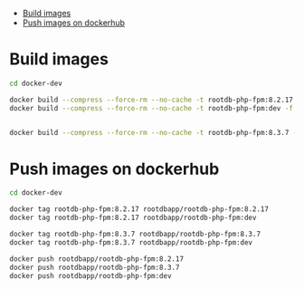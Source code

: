 <!-- TOC -->
* [Build images](#build-images)
* [Push images on dockerhub](#push-images-on-dockerhub)
<!-- TOC -->

# Build images

```bash
cd docker-dev

docker build --compress --force-rm --no-cache -t rootdb-php-fpm:8.2.17 -f ./Dockerfile_php_fpm_8_2 .
docker build --compress --force-rm --no-cache -t rootdb-php-fpm:dev -f ./Dockerfile_php_fpm_8_2 .


docker build --compress --force-rm --no-cache -t rootdb-php-fpm:8.3.7 -f ./Dockerfile_php_fpm_8_3 .
```

# Push images on dockerhub

```bash
cd docker-dev

docker tag rootdb-php-fpm:8.2.17 rootdbapp/rootdb-php-fpm:8.2.17 
docker tag rootdb-php-fpm:8.2.17 rootdbapp/rootdb-php-fpm:dev

docker tag rootdb-php-fpm:8.3.7 rootdbapp/rootdb-php-fpm:8.3.7
docker tag rootdb-php-fpm:8.3.7 rootdbapp/rootdb-php-fpm:dev

docker push rootdbapp/rootdb-php-fpm:8.2.17
docker push rootdbapp/rootdb-php-fpm:8.3.7
docker push rootdbapp/rootdb-php-fpm:dev
```

